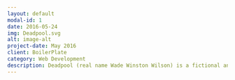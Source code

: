 ```yaml
---
layout: default
modal-id: 1
date: 2016-05-24
img: Deadpool.svg
alt: image-alt
project-date: May 2016
client: BoilerPlate
category: Web Development
description: Deadpool (real name Wade Winston Wilson) is a fictional antihero appearing in American comic books published by Marvel Comics. Created by artist/writer Rob Liefeld and writer Fabian Nicieza, the character first appeared in The New Mutants #98 (cover-dated February 1991). 
---
```

